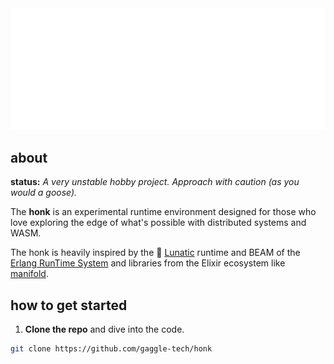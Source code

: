 <div style="width: 100%;">
  <img draggable=false style="user-select: none;" src="./last.svg" style="width: 100%;" alt="Click to see the source">
</div>

## about

**status:** _A very unstable hobby project. Approach with caution (as you would a goose)._

The **honk** is an experimental runtime environment
designed for those who love exploring the edge of
what's possible with distributed systems and WASM.

The honk is heavily inspired by the 🌙 [Lunatic](https://github.com/lunatic-solutions/lunatic) runtime and BEAM of the [Erlang RunTime System](https://blog.stenmans.org/theBeamBook/#_erts_and_the_erlang_runtime_system) and libraries from the Elixir ecosystem like [manifold](https://github.com/discord/manifold).

## how to get started

1. **Clone the repo** and dive into the code.

```bash
git clone https://github.com/gaggle-tech/honk
```
